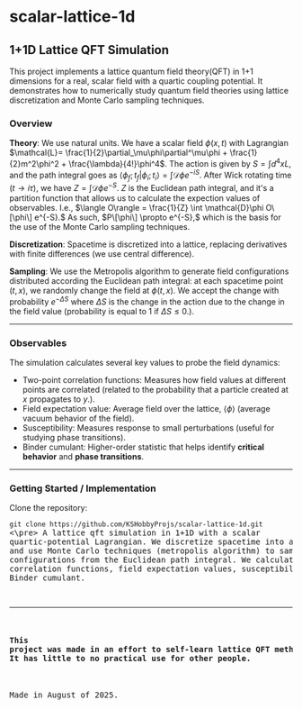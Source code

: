 # scalar-lattice-1d
## 1+1D Lattice QFT Simulation
This project implements a lattice quantum field theory(QFT) in 1+1 dimensions for a real, scalar field with a quartic coupling potential. It demonstrates how to numerically study quantum field theories using lattice discretization and Monte Carlo sampling techniques.
### Overview
**Theory**: We use natural units. We have a scalar field $\phi(x,t)$ with Lagrangian $\mathcal{L}= \frac{1}{2}\partial_\mu\phi\partial^\mu\phi + \frac{1}{2}m^2\phi^2 + \frac{\lambda}{4!}\phi^4$. The action is given by $S = \int d^4x L$, and the path integral goes as $\langle \phi_f; t_f|\phi_i; t_i\rangle = \int \mathcal{D}\phi e^{-i S}$. After Wick rotating time ($t\rightarrow i\tau$), we have $Z = \int \mathcal{D}\phi e^{-S}.$ $Z$ is the Euclidean path integral, and it's a partition function that allows us to calculate the expection values of observables. I.e., $\langle O\rangle = \frac{1}{Z} \int \mathcal{D}\phi O\[\phi\] e^{-S}.$ As such, $P\[\phi\] \propto e^{-S},$ which is the basis for the use of the Monte Carlo sampling techniques.

**Discretization**: Spacetime is discretized into a lattice, replacing derivatives with finite differences (we use central difference).

**Sampling**: We use the Metropolis algorithm to generate field configurations distributed according the Euclidean path integral: at each spacetime point $(t,x)$, we randomly change the field at $\phi(t,x)$. We accept the change with probability $e^{-\Delta S}$ where $\Delta S$ is the change in the action due to the change in the field value (probability is equal to 1 if $\Delta S\le 0$.).

---

### Observables
The simulation calculates several key values to probe the field dynamics:
 - Two-point correlation functions: Measures how field values at different points are correlated (related to the probability that a particle created at $x$ propagates to $y$.).
 - Field expectation value: Average field over the lattice, $\langle \phi \rangle$ (average vacuum behavior of the field).
 - Susceptibility: Measures response to small perturbations (useful for studying phase transitions).
 - Binder cumulant: Higher-order statistic that helps identify **critical behavior** and **phase transitions**.

---

### Getting Started / Implementation
Clone the repository: <pre>```git clone https://github.com/KSHobbyProjs/scalar-lattice-1d.git``` <\pre>
A lattice qft simulation in 1+1D with a scalar quartic-potential Lagrangian. We discretize spacetime into a lattice, and use Monte Carlo techniques (metropolis algorithm) to sample field configurations from the Euclidean path integral. We calculate two-point correlation functions, field expectation values, susceptibility, and the Binder cumulant.

---

#### This project was made in an effort to self-learn lattice QFT methods and C++. It has little to no practical use for other people.
Made in August of 2025.
